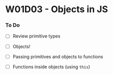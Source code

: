 # W01D03 - Objects in JS

### To Do
- [ ] Review primitive types
- [ ] Objects!
- [ ] Passing primitives and objects to functions
- [ ] Functions inside objects (using `this`)














#
